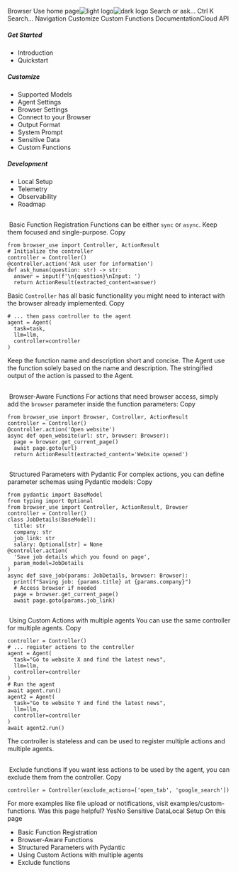 Browser Use home page![light logo](https://mintlify.s3.us-west-1.amazonaws.com/browseruse-0aece648/logo/light.svg)![dark logo](https://mintlify.s3.us-west-1.amazonaws.com/browseruse-0aece648/logo/dark.svg)
Search or ask...
Ctrl K
Search...
Navigation
Customize
Custom Functions
DocumentationCloud API
##### Get Started
  * Introduction
  * Quickstart


##### Customize
  * Supported Models
  * Agent Settings
  * Browser Settings
  * Connect to your Browser
  * Output Format
  * System Prompt
  * Sensitive Data
  * Custom Functions


##### Development
  * Local Setup
  * Telemetry
  * Observability
  * Roadmap


## 
​
Basic Function Registration
Functions can be either `sync` or `async`. Keep them focused and single-purpose.
Copy
```
from browser_use import Controller, ActionResult
# Initialize the controller
controller = Controller()
@controller.action('Ask user for information')
def ask_human(question: str) -> str:
  answer = input(f'\n{question}\nInput: ')
  return ActionResult(extracted_content=answer)

```

Basic `Controller` has all basic functionality you might need to interact with the browser already implemented.
Copy
```
# ... then pass controller to the agent
agent = Agent(
  task=task,
  llm=llm,
  controller=controller
)

```

Keep the function name and description short and concise. The Agent use the function solely based on the name and description. The stringified output of the action is passed to the Agent.
## 
​
Browser-Aware Functions
For actions that need browser access, simply add the `browser` parameter inside the function parameters:
Copy
```
from browser_use import Browser, Controller, ActionResult
controller = Controller()
@controller.action('Open website')
async def open_website(url: str, browser: Browser):
  page = browser.get_current_page()
  await page.goto(url)
  return ActionResult(extracted_content='Website opened')

```

## 
​
Structured Parameters with Pydantic
For complex actions, you can define parameter schemas using Pydantic models:
Copy
```
from pydantic import BaseModel
from typing import Optional
from browser_use import Controller, ActionResult, Browser
controller = Controller()
class JobDetails(BaseModel):
  title: str
  company: str
  job_link: str
  salary: Optional[str] = None
@controller.action(
  'Save job details which you found on page',
  param_model=JobDetails
)
async def save_job(params: JobDetails, browser: Browser):
  print(f"Saving job: {params.title} at {params.company}")
  # Access browser if needed
  page = browser.get_current_page()
  await page.goto(params.job_link)

```

## 
​
Using Custom Actions with multiple agents
You can use the same controller for multiple agents.
Copy
```
controller = Controller()
# ... register actions to the controller
agent = Agent(
  task="Go to website X and find the latest news",
  llm=llm,
  controller=controller
)
# Run the agent
await agent.run()
agent2 = Agent(
  task="Go to website Y and find the latest news",
  llm=llm,
  controller=controller
)
await agent2.run()

```

The controller is stateless and can be used to register multiple actions and multiple agents.
## 
​
Exclude functions
If you want less actions to be used by the agent, you can exclude them from the controller.
Copy
```
controller = Controller(exclude_actions=['open_tab', 'google_search'])

```

For more examples like file upload or notifications, visit examples/custom-functions.
Was this page helpful?
YesNo
Sensitive DataLocal Setup
On this page
  * Basic Function Registration
  * Browser-Aware Functions
  * Structured Parameters with Pydantic
  * Using Custom Actions with multiple agents
  * Exclude functions


